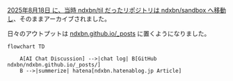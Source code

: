 [2025年8月18日 に、当時 ndxbn/til だったリポジトリは ndxbn/sandbox へ移動し](https://github.com/ndxbn/sandbox)、そのままアーカイブされました。

日々のアウトプットは [ndxbn.github.io/_posts](https://github.com/ndxbn/ndxbn.github.io/tree/main/_posts) に置くようになりました。

```mermaid
flowchart TD

    A[AI Chat Discussion] -->|chat log| B[GitHub ndxbn/ndxbn.github.io/_posts/]
    B -->|summerize| hatena[ndxbn.hatenablog.jp Article]
```
